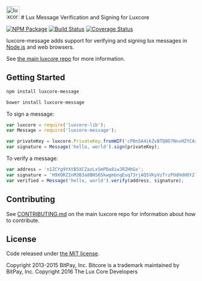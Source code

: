 <img src="http://bitcore.io/css/images/module-message.png" alt="luxcore message" height="35">
# Lux Message Verification and Signing for Luxcore


[![NPM Package](https://img.shields.io/npm/v/luxcore-message.svg?style=flat-square)](https://www.npmjs.org/package/luxcore-message)
[![Build Status](https://img.shields.io/travis/heidi-dang/luxcore-message.svg?branch=master&style=flat-square)](https://travis-ci.org/heidi-dang/luxcore-message)
[![Coverage Status](https://img.shields.io/coveralls/heidi-dang/luxcore-message.svg?style=flat-square)](https://coveralls.io/r/heidi-dang/luxcore-message?branch=master)

luxcore-message adds support for verifying and signing lux messages in [Node.js](http://nodejs.org/) and web browsers.

See [the main luxcore repo](https://github.com/heidi-dang/luxcore) for more information.

## Getting Started

```sh
npm install luxcore-message
```

```sh
bower install luxcore-message
```

To sign a message:

```javascript
var luxcore = require('luxcore-lib');
var Message = require('luxcore-message');

var privateKey = luxcore.PrivateKey.fromWIF('cPBn5A4ikZvBTQ8D7NnvHZYCAxzDZ5Z2TSGW2LkyPiLxqYaJPBW4');
var signature = Message('hello, world').sign(privateKey);
```

To verify a message:

```javascript
var address = 'n1ZCYg9YXtB5XCZazLxSmPDa8iwJRZHhGx';
var signature = 'H9XORZInM3B3a8BNS65kwgmbnqEuq73rjAQ5VKyVzTrzPOdHdHOY2lfoph5auvMgLSr7bh+nEQSG/f2kv9TnsbY=';
var verified = Message('hello, world').verify(address, signature);
```

## Contributing

See [CONTRIBUTING.md](https://github.com/heidi-dang/luxcore/blob/master/CONTRIBUTING.md) on the main luxcore repo for information about how to contribute.

## License

Code released under [the MIT license](https://github.com/heidi-dang/luxcore/blob/master/LICENSE).

Copyright 2013-2015 BitPay, Inc. Bitcore is a trademark maintained by BitPay, Inc.
Copyright 2016 The Lux Core Developers


